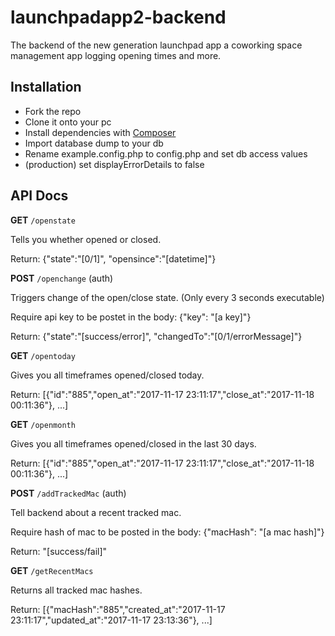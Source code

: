# launchpadapp2-backend
The backend of the new generation launchpad app a coworking space management app logging opening times and more.

## Installation
- Fork the repo
- Clone it onto your pc
- Install dependencies with [Composer]
- Import database dump to your db
- Rename example.config.php to config.php and set db access values
- (production) set displayErrorDetails to false

## API Docs
**GET** `/openstate`

Tells you whether opened or closed.

Return: {"state":"[0/1]", "opensince":"[datetime]"}



**POST** `/openchange` (auth)

Triggers change of the open/close state. (Only every 3 seconds executable)

Require api key to be postet in the body: {"key": "[a key]"}

Return: {"state":"[success/error]", "changedTo":"[0/1/errorMessage]"}


**GET** `/opentoday`

Gives you all timeframes opened/closed today.

Return: [{"id":"885","open_at":"2017-11-17 23:11:17","close_at":"2017-11-18 00:11:36"}, ...]


**GET** `/openmonth`

Gives you all timeframes opened/closed in the last 30 days.

Return: [{"id":"885","open_at":"2017-11-17 23:11:17","close_at":"2017-11-18 00:11:36"}, ...]


**POST** `/addTrackedMac` (auth)

Tell backend about a recent tracked mac.

Require hash of mac to be posted in the body: {"macHash": "[a mac hash]"}

Return: "[success/fail]"


**GET** `/getRecentMacs`

Returns all tracked mac hashes.

Return: [{"macHash":"885","created_at":"2017-11-17 23:11:17","updated_at":"2017-11-17 23:13:36"}, ...]


[Composer]: <https://getcomposer.org/doc/00-intro.md>
